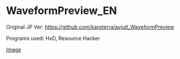 # WaveformPreview_EN
Original JP Ver: https://github.com/karoterra/aviutl_WaveformPreview

Programs used: HxD, Resource Hacker

[Image](https://imgur.com/94R0d9p)
